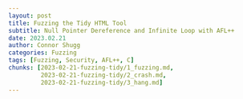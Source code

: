 ```yaml
---
layout: post
title: Fuzzing the Tidy HTML Tool
subtitle: Null Pointer Dereference and Infinite Loop with AFL++
date: 2023.02.21
author: Connor Shugg
categories: Fuzzing
tags: [Fuzzing, Security, AFL++, C]
chunks: [2023-02-21-fuzzing-tidy/1_fuzzing.md,
         2023-02-21-fuzzing-tidy/2_crash.md,
         2023-02-21-fuzzing-tidy/3_hang.md]
---
```


